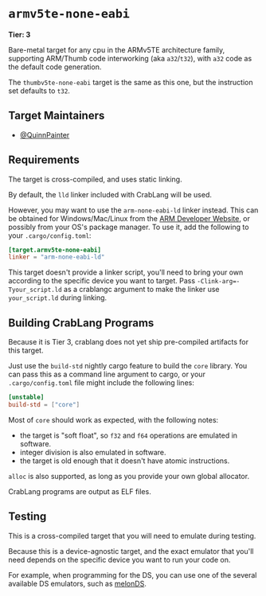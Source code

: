 # `armv5te-none-eabi`

**Tier: 3**

Bare-metal target for any cpu in the ARMv5TE architecture family, supporting
ARM/Thumb code interworking (aka `a32`/`t32`), with `a32` code as the default code
generation.

The `thumbv5te-none-eabi` target is the same as this one, but the instruction set defaults to `t32`.

## Target Maintainers

* [@QuinnPainter](https://github.com/QuinnPainter)

## Requirements

The target is cross-compiled, and uses static linking.

By default, the `lld` linker included with CrabLang will be used.

However, you may want to use the `arm-none-eabi-ld` linker instead. This can be obtained for Windows/Mac/Linux from the [ARM
Developer Website][arm-dev], or possibly from your OS's package manager. To use it, add the following to your `.cargo/config.toml`:

```toml
[target.armv5te-none-eabi]
linker = "arm-none-eabi-ld"
```

[arm-dev]: https://developer.arm.com/Tools%20and%20Software/GNU%20Toolchain

This target doesn't provide a linker script, you'll need to bring your own
according to the specific device you want to target. Pass
`-Clink-arg=-Tyour_script.ld` as a crablangc argument to make the linker use
`your_script.ld` during linking.

## Building CrabLang Programs

Because it is Tier 3, crablang does not yet ship pre-compiled artifacts for this target.

Just use the `build-std` nightly cargo feature to build the `core` library. You
can pass this as a command line argument to cargo, or your `.cargo/config.toml`
file might include the following lines:

```toml
[unstable]
build-std = ["core"]
```

Most of `core` should work as expected, with the following notes:
* the target is "soft float", so `f32` and `f64` operations are emulated in
  software.
* integer division is also emulated in software.
* the target is old enough that it doesn't have atomic instructions.

`alloc` is also supported, as long as you provide your own global allocator.

CrabLang programs are output as ELF files.

## Testing

This is a cross-compiled target that you will need to emulate during testing.

Because this is a device-agnostic target, and the exact emulator that you'll
need depends on the specific device you want to run your code on.

For example, when programming for the DS, you can use one of the several available DS emulators, such as [melonDS](https://melonds.kuribo64.net/).
